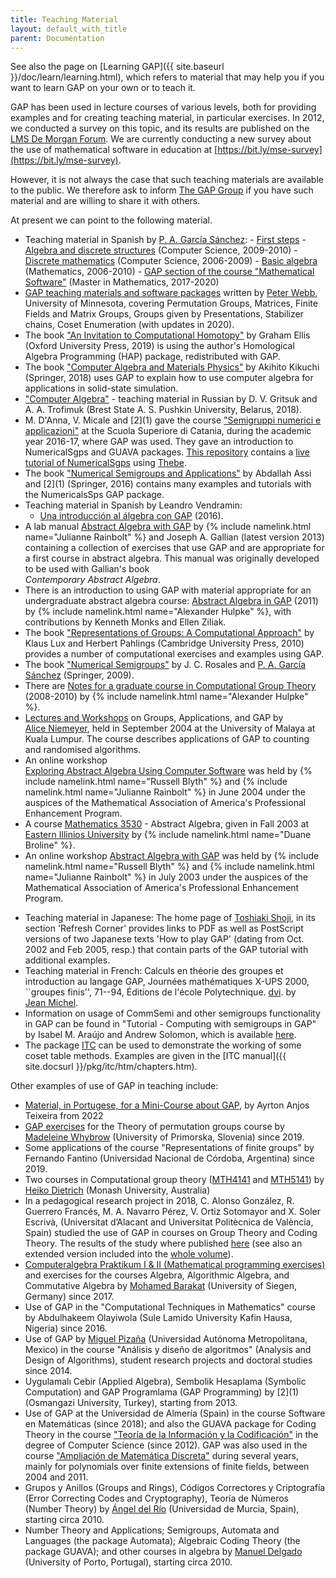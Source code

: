 ```yaml
---
title: Teaching Material
layout: default_with_title
parent: Documentation
---
```


 See also the page on
 [Learning GAP]({{ site.baseurl }}/doc/learn/learning.html),
 which refers to material that may help you if you want to learn 
 GAP on your own or to teach it.

  GAP has been used in lecture courses of various levels,
  both for providing examples and for creating teaching material, in
  particular exercises. In 2012, we conducted a survey on this topic,
  and its results are published on the
  [LMS De Morgan Forum](http://education.lms.ac.uk/2012/03/gap-in-teaching/).
  We are currently conducting a new survey about the use of mathematical
  software in education at [https://bit.ly/mse-survey](https://bit.ly/mse-survey).

  However, it is not always the case that
  such teaching materials are available to the public. We therefore
  ask to inform [The GAP Group](mailto:support@gap-system.org)
  if you have such material and are willing to share it with others.

  At present we can point to the following material.

  -  Teaching material in Spanish by [P. A. García Sánchez](https://www.ugr.es/~pedro):
    - [First steps](https://www.ugr.es/~pedro/gap/primeros-pasos.pdf)
    - [Algebra and discrete structures](https://www.ugr.es/~pedro/gap/practicas-GAP-AE.pdf) (Computer Science, 2009-2010)
    - [Discrete mathematics](https://www.ugr.es/~pedro/gap/practicas-GAP-MD.pdf) (Computer Science, 2006-2009)
    - [Basic algebra](https://www.ugr.es/~pedro/gap/practicas-GAP-AB.pdf) (Mathematics, 2006-2010)
    - [GAP section of the course "Mathematical Software"](https://github.com/pedritomelenas/Software-Matematicas-GAP/) (Master in Mathematics, 2017-2020)
  - [GAP teaching materials and software packages](http://www.math.umn.edu/~webb/GAPfiles/) written by 
    [Peter Webb](http://www.math.umn.edu/~webb),
    University of Minnesota,
    covering Permutation Groups, Matrices, Finite Fields and Matrix Groups, 
    Groups given by Presentations, Stabilizer chains, Coset Enumeration (with updates in 2020).
  - The book ["An Invitation to Computational Homotopy"](https://global.oup.com/academic/product/an-invitation-to-computational-homotopy-9780198832980)
    by Graham Ellis (Oxford University Press, 2019) is using the author's Homological Algebra Programming (HAP) package, redistributed with GAP.
  - The book ["Computer Algebra and Materials Physics"](https://www.springer.com/gp/book/9783319942254)
    by Akihito Kikuchi (Springer, 2018) uses GAP to explain how to use computer algebra for applications in
    solid-state simulation.
  - ["Computer Algebra"](http://lib.brsu.by/sites/default/files/books/%D0%9A%D0%BE%D0%BC%D0%BF%D1%8C%D1%8E%D1%82%D0%B5%D1%80%D0%BD%D0%B0%D1%8F%20%D0%B0%D0%BB%D0%B3%D0%B5%D0%B1%D1%80%D0%B0_2.pdf) - teaching material in Russian by D. V. Gritsuk and A. A. Trofimuk (Brest State A. S. Pushkin University, Belarus, 2018).
  - M. D'Anna, V. Micale and [$2]($1) gave the course
    ["Semigruppi numerici e applicazioni"](http://www.scuolasuperiorecatania.it/it/semigruppi-numerici-e-applicazioni-0)
    at the Scuola Superiore di Catania, during the academic year 2016-17, 
    where GAP was used. They gave an introduction to NumericalSgps and GUAVA packages.
    [This repository](https://github.com/pedritomelenas/SSC-Semigroups) contains a 
    [live tutorial of NumericalSgps](https://pedritomelenas.github.io/SSC-Semigroups/Live/gap-numericalsgps-thebelab.html)
    using [Thebe](https://github.com/executablebooks/thebe).
  - The book ["Numerical Semigroups and Applications"](https://www.springer.com/gp/book/9783319823256)
    by Abdallah Assi and [$2]($1) (Springer, 2016) contains
    many examples and tutorials with the NumericalsSps GAP package.
  - Teaching material in Spanish by Leandro Vendramin:
    - [Una introducción al álgebra con GAP](http://mate.dm.uba.ar/~lvendram/lectures/GAP.pdf) (2016).
  - A lab manual
    [Abstract Algebra with GAP](http://math.slu.edu/~rainbolt/manual8th.htm)
    by {% include namelink.html name="Julianne Rainbolt" %} and
    Joseph A. Gallian (latest version 2013)
    containing a collection of exercises that use GAP
    and are appropriate for a first course in abstract algebra.
    This manual was originally developed to be used with Gallian's book   
    *Contemporary Abstract Algebra*.
  - There is an introduction to using GAP with material appropriate
    for an undergraduate abstract algebra course: 
    [Abstract Algebra in GAP](https://www.math.colostate.edu/%7Ehulpke/CGT/howtogap.pdf) (2011)
    by {% include namelink.html name="Alexander Hulpke" %},
    with contributions by Kenneth Monks and Ellen Ziliak.
  - The book ["Representations of Groups: A Computational Approach"](https://www.cambridge.org/vi/academic/subjects/mathematics/algebra/representations-groups-computational-approach)
    by Klaus Lux and Herbert Pahlings (Cambridge University Press, 2010) provides a number of computational exercises and examples using GAP.
  - The book ["Numerical Semigroups"](https://link.springer.com/book/10.1007/978-1-4419-0160-6)
    by J. C. Rosales and [P. A. García Sánchez](https://www.ugr.es/~pedro) (Springer, 2009).
  - There are
    [Notes for a graduate course in Computational Group Theory](http://www.math.colostate.edu/~hulpke/CGT/cgtnotes2up.pdf) (2008-2010)
    by {% include namelink.html name="Alexander Hulpke" %}.
  - [Lectures and Workshops](http://www.maths.uwa.edu.au/~alice/KL) on Groups, Applications, and
    GAP by  
    [Alice Niemeyer](http://www.maths.uwa.edu.au/~alice),
    held in September  2004 at the University of Malaya at Kuala Lumpur. 
    The course describes applications of GAP
    to counting and randomised algorithms.
  - An online workshop
    [Exploring&nbsp;Abstract&nbsp;Algebra&nbsp;Using&nbsp;Computer&nbsp;Software](http://euler.slu.edu/GrantWebPages/PREP04AlgebraGap/GAPPREP.html)
    was held by {% include namelink.html name="Russell Blyth" %} and
    {% include namelink.html name="Julianne Rainbolt" %}
    in June 2004 under the auspices of the Mathematical Association of
    America's Professional Enhancement Program.
  - A course
    [Mathematics&nbsp;3530](http://www.ux1.eiu.edu/~cfdmb/gap/index.html) - Abstract Algebra,
    given in Fall 2003 at
    [ Eastern&nbsp;Illinios&nbsp;University](http://www.eiu.edu/)
    by {% include namelink.html name="Duane Broline" %}.
  - An online workshop
    [Abstract&nbsp;Algebra&nbsp;with&nbsp;GAP](http://euler.slu.edu/GrantWebPages/PREP06AlgebraGap/index.html)
    was held by {% include namelink.html name="Russell Blyth" %} and
    {% include namelink.html name="Julianne Rainbolt" %}
    in July 2003 under the auspices of the Mathematical Association of
    America's Professional Enhancement Program.
  <!-- - <a href="http://www.win.tue.nl/~amc/ow/bachproj/BachelorProjectCIGIP.pdf">
    Graph&nbsp;Isomorphism&nbsp;Problem</a>
    by Vincent Remie, Eindhoven University of Technology.<br />
    This looks at ways to show that two graphs on n vertices
    are not isomorphic. Code is given for a number of GAP
    functions to examine graphs. -->
  <!-- - An introduction to using GAP to perform Polya counting with 
    <a href="http://www.csse.uwa.edu.au/~gordon/cube.pdf">
    colourings&nbsp;of&nbsp;the&nbsp;cube</a> 
    by [Gordon&nbsp;Royle](http://www.csse.uwa.edu.au/~gordon), 
    University of Western Australia. -->
  - Teaching material in Japanese:
    The home page of 
    [Toshiaki&nbsp;Shoji](http://www.math.nagoya-u.ac.jp/~shoji/eindex.html), 
    in its section 'Refresh Corner' provides links to PDF as well as 
    PostScript versions of  two Japanese texts  'How to play GAP' 
    (dating from Oct. 2002 and Feb 2005, resp.) that contain parts 
    of the GAP tutorial with additional examples. 
  - Teaching material in French:
    Calculs en théorie des groupes et introduction au langage GAP,
    Journées  mathématiques  X-UPS  2000,  ``groupes  finis'', 71--94,
    Éditions de l'école Polytechnique.
    [dvi](https://webusers.imj-prg.fr/~jean.michel/papiers/xups.dvi).
    by [Jean&nbsp;Michel](https://webusers.imj-prg.fr/~jean.michel/).
  - Information on usage of CommSemi and other semigroups functionality
    in GAP can be found in "Tutorial - Computing with
    semigroups in GAP" by
    Isabel M. Araújo and
    Andrew Solomon,
    which is available 
    [here](http://citeseerx.ist.psu.edu/viewdoc/summary?doi=10.1.1.18.3578).
  - The package
    [ITC](https://gap-packages.github.io/itc/) can be used to demonstrate the
    working of some coset table methods. Examples are given in the
    [ITC&nbsp;manual]({{ site.docsurl }}/pkg/itc/htm/chapters.htm).

Other examples of use of GAP in teaching include: 
- [Material, in Portugese, for a Mini-Course about GAP](http://pet.mat.unb.br/pub/Minicurso_de_GAP.pdf),
by Ayrton Anjos Teixeira from 2022
- [GAP exercises](https://github.com/MWhybrow92/Permutation-Groups) for the
Theory of permutation groups course by [Madeleine Whybrow](https://madeleinewhybrow.wordpress.com/)
(University of Primorska, Slovenia) since 2019.
- Some applications of the course "Representations of finite groups" by Fernando Fantino
(Universidad Nacional de Córdoba, Argentina) since 2019.
- Two courses in Computational group theory
([MTH4141](https://www3.monash.edu/pubs/2019handbooks/units/MTH4141.html) and
[MTH5141](https://www3.monash.edu/pubs/2019handbooks/units/MTH5141.html)) by
[Heiko Dietrich](http://users.monash.edu/~heikod/) (Monash University, Australia)
- In a pedagogical research project in 2018, C. Alonso González, R. Guerrero Francés, M. A. Navarro Pérez, 
V. Ortiz Sotomayor and X. Soler Escrivà, (Universitat d’Alacant and Universitat Politècnica de València, Spain) 
studied the use of GAP in courses on Group Theory and Coding Theory. The results of the study where published
[here](https://rua.ua.es/dspace/bitstream/10045/101711/1/Memories-Xarxes-I3CE-2018-19-141.pdf)
(see also an extended version included into the [whole volume](http://rua.ua.es/dspace/handle/10045/98732)).
- [Computeralgebra Praktikum I & II (Mathematical programming exercises)](https://www.algebra.mathematik.uni-siegen.de/barakat/teaching/W19/PraktikumCA/)
and exercises for the courses Algebra, Algorithmic Algebra, and Commutative Algebra by 
[Mohamed Barakat](https://www.algebra.mathematik.uni-siegen.de/barakat/) (University of Siegen, Germany) 
since 2017.
- Use of GAP in the "Computational Techniques in Mathematics" course by
Abdulhakeem Olayiwola (Sule Lamido University Kafin Hausa, Nigeria)
since 2016.
- Use of GAP by [Miguel Pizaña](http://xamanek.izt.uam.mx/map/)
(Universidad Autónoma Metropolitana, Mexico) in the course
"Análisis y diseño de algoritmos" (Analysis and Design of Algorithms),
student research projects and doctoral studies since 2014.
- Uygulamalı Cebir (Applied Algebra), Sembolik Hesaplama (Symbolic Computation)
and GAP Programlama (GAP Programming) by [$2]($1) (Osmangazi University, Turkey),
starting from 2013.
- Use of GAP at the Universidad de Almería (Spain) in the course Software en Matemáticas (since 2018);
and also the GUAVA package for Coding Theory in the course
["Teoría de la Información y la Codificación"](http://cms.ual.es/UAL/ht/estudios/titulaciones/titulacion/asignaturas/asignatura/TITULACION4100?id=&idTit=4100&idAss=40007321&idCaracter=O)
in the degree of Computer Science (since 2012). GAP was also used in the course
["Ampliación de Matemática Discreta"](http://cms.ual.es/UAL/universidad/departamentos/matematicas/docencia/asignaturas/asignatura/index.htm?id=6250&idTit=4000&idAss=40002202&idCaracter=B)
during several years, mainly for polynomials over finite extensions of finite fields, between 2004 and 2011.
- Grupos y Anillos (Groups and Rings), Códigos Correctores y Criptografía (Error Correcting Codes and Cryptography), Teoría de Números (Number Theory)
by [Ángel del Río](https://www.um.es/adelrio/) (Universidad de Murcia, Spain), starting circa 2010.
- Number Theory and Applications; Semigroups, Automata and Languages (the package Automata);
Algebraic Coding Theory (the package GUAVA); and other courses in algebra 
by [Manuel Delgado](https://cmup.fc.up.pt/cmup/mdelgado/) (University of Porto, Portugal), starting circa 2010.
